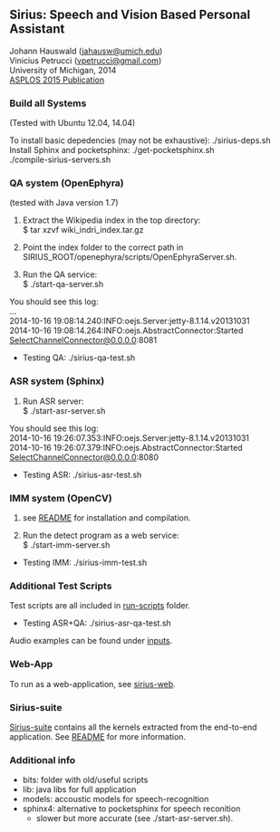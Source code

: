 ## Sirius: Speech and Vision Based Personal Assistant

Johann Hauswald (jahausw@umich.edu)    
Vinicius Petrucci (vpetrucci@gmail.com)  
University of Michigan, 2014  
[ASPLOS 2015 Publication](jasonmars.org/wp-content/papercite-data/pdf/hauswald15asplos.pdf)

### Build all Systems

(Tested with Ubuntu 12.04, 14.04)

To install basic depedencies (may not be exhaustive): ./sirius-deps.sh  
Install Sphinx and pocketsphinx: ./get-pocketsphinx.sh  
./compile-sirius-servers.sh

### QA system (OpenEphyra)

(tested with Java version 1.7)

1) Extract the Wikipedia index in the top directory:  
$ tar xzvf wiki_indri_index.tar.gz

2) Point the index folder to the correct path in SIRIUS_ROOT/openephyra/scripts/OpenEphyraServer.sh.

3) Run the QA service:  
$ ./start-qa-server.sh

You should see this log:  
...  
2014-10-16 19:08:14.240:INFO:oejs.Server:jetty-8.1.14.v20131031  
2014-10-16 19:08:14.264:INFO:oejs.AbstractConnector:Started SelectChannelConnector@0.0.0.0:8081  

- Testing QA: ./sirius-qa-test.sh

### ASR system (Sphinx)

1) Run ASR server:  
$ ./start-asr-server.sh

You should see this log:  
2014-10-16 19:26:07.353:INFO:oejs.Server:jetty-8.1.14.v20131031  
2014-10-16 19:26:07.379:INFO:oejs.AbstractConnector:Started SelectChannelConnector@0.0.0.0:8080

- Testing ASR: ./sirius-asr-test.sh

### IMM system (OpenCV)

1) see [README](imm) for installation and compilation.  

2) Run the detect program as a web service:  
$ ./start-imm-server.sh

- Testing IMM: ./sirius-imm-test.sh

### Additional Test Scripts

Test scripts are all included in [run-scripts](run-scripts) folder.

- Testing ASR+QA: ./sirius-asr-qa-test.sh

Audio examples can be found under [inputs](inputs).

### Web-App

To run as a web-application, see [sirius-web](sirius-web).

### Sirius-suite

[Sirius-suite](sirius-suite) contains all the kernels extracted from the
end-to-end application. See [README](sirius-suite/README.md) for more information.

### Additional info

- bits: folder with old/useful scripts
- lib: java libs for full application
- models: accoustic models for speech-recognition
- sphinx4: alternative to pocketsphinx for speech reconition
    - slower but more accurate (see ./start-asr-server.sh).

